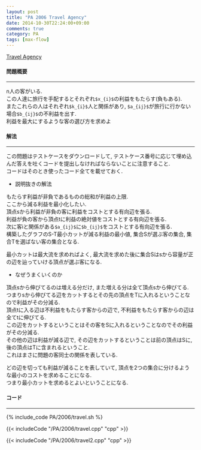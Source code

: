 ```yaml
---
layout: post
title: "PA 2006 Travel Agency"
date: 2014-10-30T22:24:00+09:00
comments: true
category: PA
tags: [max-flow]
---
```


[Travel Agency](http://main.edu.pl/en/archive/pa/2006/biu)

#### 問題概要

****

n人の客がいる.  
この人達に旅行を手配するとそれぞれ`$x_{i}$`の利益をもたらす(負もある).  
またこれらの人はそれぞれ`$k_{i}$`人と関係があり, `$a_{ij}$`が旅行に行かない場合`$b_{ij}$`の不利益を出す.  
利益を最大にするような客の選び方を求めよ

#### 解法

****

この問題はテストケースをダウンロードして, テストケース番号に応じて埋め込んだ答えを吐くコードを提出しなければならないことに注意すること.  
コードはそのとき使ったコード全てを載せておく.  

* 説明抜きの解法

もたらす利益が非負であるものの総和が利益の上限.  
ここから減る利益を最小化したい.  
頂点sから利益が非負の客に利益をコストとする有向辺を張る.  
利益が負の客から頂点tに利益の絶対値をコストとする有向辺を張る.  
次に客iと関係がある`$a_{ij}$`に`$b_{ij}$`をコストとする有向辺を張る.  
構築したグラフのS-T最小カットが減る利益の最小値, 集合Sが選ぶ客の集合, 集合Tを選ばない客の集合となる.  
  
最小カットは最大流を求めればよく, 最大流を求めた後に集合Sはsから容量が正の辺を辿っていける頂点が選ぶ客になる.  

* なぜうまくいくのか

頂点sから伸びてるのは増える分だけ, また増える分は全て頂点sから伸びてる.  
つまりsから伸びてる辺をカットするとその先の頂点をTに入れるということなので利益がその分減る.  
頂点tに入る辺は不利益をもたらす客からの辺で, 不利益をもたらす客からの辺は全てtに伸びてる.  
この辺をカットするということはその客をSに入れるということなのでその利益がその分減る.  
その他の辺は利益が減る辺で, その辺をカットするということは前の頂点はSに, 後の頂点はTに含まれるということ.  
これはまさに問題の客同士の関係を表している.  
  
どの辺を切っても利益が減ることを表していて, 頂点を2つの集合に分けるような最小のコストを求めることになる.  
つまり最小カットを求めるとよいということになる.  


#### コード

****

{% include_code PA/2006/travel.sh %}

{{< includeCode "/PA/2006/travel.cpp" "cpp" >}}

{{< includeCode "/PA/2006/travel2.cpp" "cpp" >}}
